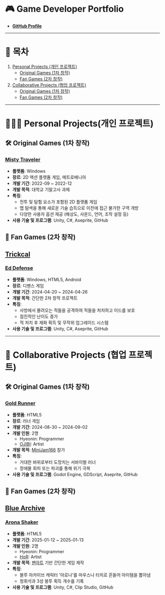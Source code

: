 # 🎮 **Game Developer Portfolio**  
- [**GitHub Profile**](https://github.com/hyeon-in) 

---
# 📑 목차
1. [Personal Projects (개인 프로젝트)](#-personal-projects개인-프로젝트)
    - [Original Games (1차 창작)](#-original-games-1차-창작)
    - [Fan Games (2차 창작)](#-fan-games-2차-창작)
2. [Collaborative Projects (협업 프로젝트)](#-collaborative-projects-협업-프로젝트)
    - [Original Games (1차 창작)](#-original-games-1차-창작-1)
    - [Fan Games (2차 창작)](#-fan-games-2차-창작-1)

---

# 🧑🏻‍💻 Personal Projects(개인 프로젝트)

## 🛠 **Original Games (1차 창작)**  

### [Misty Traveler](https://github.com/hyeon-in/Misty-Traveler)  
- **플랫폼**: Windows  
- **장르**: 2D 액션 플랫폼 게임, 메트로배니아  
- **개발 기간**: 2022-09 ~ 2022-12  
- **개발 목적**: 대학교 기말고사 과제  
- **특징**:
  - 전투 및 탐험 요소가 포함된 2D 플랫폼 게임  
  - 맵 탐색을 통해 새로운 기술 습득으로 이전에 접근 불가한 구역 개방  
  - 다양한 사용자 옵션 제공 (해상도, 사운드, 언어, 조작 설정 등)  
- **사용 기술 및 프로그램**: Unity, C#, Aseprite, GitHub  
<!--
  - **새로 배운 것**
    - 다양한 옵션 설정을 구현하는 방법(사운드, 해상도, 언어, 조작법, 접근성)
    - 플레이어의 행동을 유도하는 방법(새로운 기술을 배운 후, 그 기술을 사용해야 진행할 수 있는 레벨 디자인)
    - 보스전 설계
-->

## 🎨 **Fan Games (2차 창작)**  

## [Trickcal](https://www.trickcal.com/)

### [Ed Defense](https://github.com/hyeon-in/Ed-Defense)  
- **플랫폼**: Windows, HTML5, Android  
- **장르**: 디펜스 게임  
- **개발 기간**: 2024-04-20 ~ 2024-04-26
- **개발 목적**: 간단한 2차 창작 프로젝트
- **특징**:
  - 사방에서 몰려오는 적들을 공격하여 적들을 처치하고 이드를 보호
  - 점진적인 난이도 증가
  - 적 처치 후 재화 획득 및 무작위 업그레이드 시스템
- **사용 기술 및 프로그램**: Unity, C#, Aseprite, GitHub  
  <!--
    - **새로 배운 것**
      - 웹 환경에서 게임을 개발하는 방법을 배움
      - 모바일과 데스크톱 환경에서의 격차를 줄이는 방법을 연구
      - 막상 만들어놓고 보니 원작과 캐릭터 외에 연관성이 없었음, 앞으로 팬게임을 만들 때 어떻게 원작을 존중할 수 있을지 고민하게 됨
  -->

---

# 🤝 **Collaborative Projects (협업 프로젝트)**  

## 🛠 **Original Games (1차 창작)**  

### [Gold Runner](https://hyeonin.itch.io/goldrunner)  
- **플랫폼**: HTML5  
- **장르**: 러너 게임  
- **개발 기간**: 2024-08-30 ~ 2024-09-02  
- **개발 인원**: 2명  
  - Hyeonin: Programmer  
  - [OJIBI](https://x.com/o0000000000__): Artist  
- **개발 목적**: [MiniJam166](https://itch.io/jam/mini-jam-166-earth) 참가  
- **특징**:
  - 거대한 바위로부터 도망치는 서바이벌 러너  
  - 장애물 회피 또는 파괴를 통해 위기 극복  
- **사용 기술 및 프로그램**: Godot Engine, GDScript, Aseprite, GitHub  

## 🎨 **Fan Games (2차 창작)**  

## [Blue Archive](https://www.trickcal.com/)

### [Arona Shaker](https://aronashaker.netlify.app/)  
- **플랫폼**: HTML5  
- **개발 기간**: 2025-01-12 ~ 2025-01-13  
- **개발 인원**: 2명
  - Hyeonin: Programmer  
  - [HoR](https://x.com/horuhara): Artist  
- **개발 목적**: [팬아트](https://x.com/horuhara/status/1801806881431884215/) 기반 간단한 게임 제작  
- **특징**:
  - 블루 아카이브 캐릭터 '아로나'를 마우스나 터치로 흔들어 아이템을 뽑아냄
  - 청휘석과 3성 봉투 획득 개수를 기록
- **사용 기술 및 프로그램**: Unity, C#, Clip Studio, GitHub  

<!--

---

# Team Projects(팀 프로젝트)

## 솜꼬리 게임즈(Somggori Games)
  - 던전앤파이터 미니게임 외주 개발(Support by Neople)
    - **[로페즈 / 무 미니게임](https://lopezmuminigame.netlify.app/)**
      - **플랫폼**: Android(행사용), HTML5(배포용)
      - **개발 목적**: "던파 플레이마켓 시즌 6" 행사에서 플레이 될 미니 게임 개발
      - **개발 인원**: 2명
        - [Ansani](https://x.com/ANSAN_EY): Game Design
        - Hyeonin: Programmer
      - **개발 기간**: 2024-05-08 ~ 2024-07-04
      - **특징**
        - 던전앤파이터의 레이드 보스인 부조화의 로페즈와 안개의 신, 무의 패턴을 재현한 미니게임
        - 플레이어가 10위 내로 점수를 갱신했을 경우 리더보드에 등록
      - **사용된 기술**: Unity, C#, Aseprite, Firebase
      - **새로 배운 것**
        - 행사장에서 플레이되는 미니게임을 개발할 때 고려해야 할 것을 터득(빠른 플레이어들의 순환과 적절한 게임 난이도 사이의 밸런스)
        - 파이어베이스를 사용한 리더보드 연동
    - **[파핑파핑 스노우메이지 서바이벌](https://snowmagesurvivor.netlify.app/)**
      - **플랫폼**: Android(행사용), HTML5(배포용)
      - **장르**: 2D 액션 플랫폼 아케이드 게임
      - **개발 인원**: 4명
        - [Ansani](https://x.com/ANSAN_EY): Game Design
        - Hyeonin: Programmer, Game Design
        - [OJIBI](https://x.com/o0000000000__)): Artist
        - [Sechi](https://x.com/sechihyeo): Artist
      - **개발 목적**: "2024 던파 페스티벌" 행사에서 플레이 될 미니 게임 개발
      - **개발 기간**: 2024-09-25 ~ 2024-11-19
      - **특징**
        - 고전 아케이드 게임(버블보블, 스노우 브라더스 등)을 연상시키는 고정된 게임 화면
        - 점진적인 난이도 증가(시간이 지날수록 더 강력한 적이 등장하고 적의 스폰 간격이 감소함)
        - 맵 상에 무작위 위치에 나타나는 상자를 먹으면 무직위 스킬 획득 및 점수 증가와 스페셜 무브 게이지 증가
        - 스페셜 무브 사용 시 맵 전체를 뒤덮는 강력한 스킬 사용
        - 적이 화면 아래로 추락하면 스폰 위치에서 분노 상태가 되어 등장(속도가 매우 빨라짐)
        - 플레이어가 10위 내로 점수를 갱신했을 경우 리더보드에 등록
      - **사용된 기술**: Unity, C#, Aseprite, Firebase
      - **새로 배운 것**
        - 행사장에서 플레이어 순환을 위해 난이도를 너무 높게 잡지 않도록 주의해야 할 필요가 있음
    - **[파핑파핑 중천런](https://dnfrunnergame.netlify.app/)**
      - **플랫폼**: Android(행사용), HTML5(배포용)
      - **장르**: 러너
      - **개발 인원**: 4명
        - [OJIBI](https://x.com/o0000000000__)): Game Design
        - [Ansani](https://x.com/ANSAN_EY): Artist
        - [Sechi](https://x.com/sechihyeo): Artist
        - Hyeonin: Programmer
      - **개발 목적**: "2024 던파 페스티벌" 행사에서 플레이 될 미니 게임 개발
      - **개발 기간**: 2024-10-23 ~ 2024-11-19
      - **특징**
        - 플레이어는 쫓아오는 거대한 요기를 피해 최대한 멀리 달아나는 것이 목적
        - 플레이어를 방해하는 다양한 몬스터들이 등장하며, 부딪칠 경우 플레이어의 속도가 느려지면서 요기와의 거리가 더욱 좁혀짐
        - 일부 몬스터는 특수 패턴 사용(슬로우, 일정시간 내로 주어진 방향키 입력)
        - 플레이어는 이러한 장애물들을 피하면서 위기를 극복해야함
      - **사용된 기술**: Unity, C#, Aseprite, Firebase
      - **새로 배운 것**
        - 최고점이 있는 게임일 경우 점수와 연관된 시스템에 경우 deltaTime을 사용해서는 안 되는 것을 알게됨(최고점에 오차가 있음)
-->
